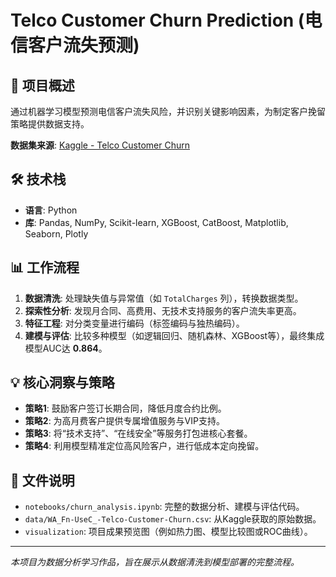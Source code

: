# Telco Customer Churn Prediction (电信客户流失预测)

## 📖 项目概述
通过机器学习模型预测电信客户流失风险，并识别关键影响因素，为制定客户挽留策略提供数据支持。

**数据集来源**: [Kaggle - Telco Customer Churn](https://www.kaggle.com/datasets/blastchar/telco-customer-churn/data)

## 🛠️ 技术栈
- **语言**: Python
- **库**: Pandas, NumPy, Scikit-learn, XGBoost, CatBoost, Matplotlib, Seaborn, Plotly

## 📊 工作流程
1.  **数据清洗**: 处理缺失值与异常值（如 `TotalCharges` 列），转换数据类型。
2.  **探索性分析**: 发现月合同、高费用、无技术支持服务的客户流失率更高。
3.  **特征工程**: 对分类变量进行编码（标签编码与独热编码）。
4.  **建模与评估**: 比较多种模型（如逻辑回归、随机森林、XGBoost等），最终集成模型AUC达 **0.864**。

## 💡 核心洞察与策略
- **策略1**: 鼓励客户签订长期合同，降低月度合约比例。
- **策略2**: 为高月费客户提供专属增值服务与VIP支持。
- **策略3**: 将“技术支持”、“在线安全”等服务打包进核心套餐。
- **策略4**: 利用模型精准定位高风险客户，进行低成本定向挽留。

## 📁 文件说明
- `notebooks/churn_analysis.ipynb`: 完整的数据分析、建模与评估代码。
- `data/WA_Fn-UseC_-Telco-Customer-Churn.csv`: 从Kaggle获取的原始数据。
- `visualization`: 项目成果预览图（例如热力图、模型比较图或ROC曲线）。

---
*本项目为数据分析学习作品，旨在展示从数据清洗到模型部署的完整流程。*
